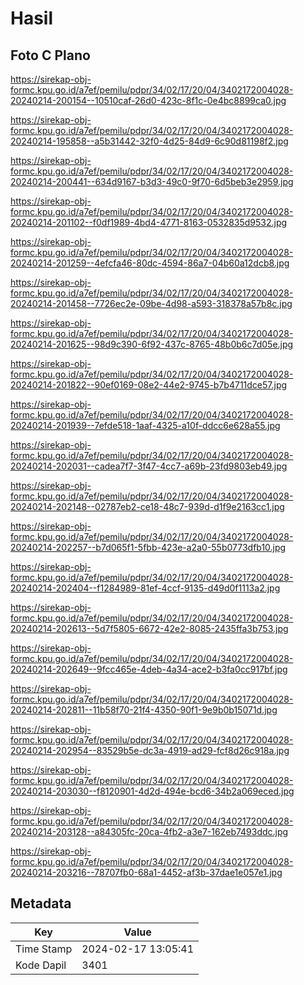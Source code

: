 # Hasil

## Foto C Plano

https://sirekap-obj-formc.kpu.go.id/a7ef/pemilu/pdpr/34/02/17/20/04/3402172004028-20240214-200154--10510caf-26d0-423c-8f1c-0e4bc8899ca0.jpg

https://sirekap-obj-formc.kpu.go.id/a7ef/pemilu/pdpr/34/02/17/20/04/3402172004028-20240214-195858--a5b31442-32f0-4d25-84d9-6c90d81198f2.jpg

https://sirekap-obj-formc.kpu.go.id/a7ef/pemilu/pdpr/34/02/17/20/04/3402172004028-20240214-200441--634d9167-b3d3-49c0-9f70-6d5beb3e2959.jpg

https://sirekap-obj-formc.kpu.go.id/a7ef/pemilu/pdpr/34/02/17/20/04/3402172004028-20240214-201102--f0df1989-4bd4-4771-8163-0532835d9532.jpg

https://sirekap-obj-formc.kpu.go.id/a7ef/pemilu/pdpr/34/02/17/20/04/3402172004028-20240214-201259--4efcfa46-80dc-4594-86a7-04b60a12dcb8.jpg

https://sirekap-obj-formc.kpu.go.id/a7ef/pemilu/pdpr/34/02/17/20/04/3402172004028-20240214-201458--7726ec2e-09be-4d98-a593-318378a57b8c.jpg

https://sirekap-obj-formc.kpu.go.id/a7ef/pemilu/pdpr/34/02/17/20/04/3402172004028-20240214-201625--98d9c390-6f92-437c-8765-48b0b6c7d05e.jpg

https://sirekap-obj-formc.kpu.go.id/a7ef/pemilu/pdpr/34/02/17/20/04/3402172004028-20240214-201822--90ef0169-08e2-44e2-9745-b7b4711dce57.jpg

https://sirekap-obj-formc.kpu.go.id/a7ef/pemilu/pdpr/34/02/17/20/04/3402172004028-20240214-201939--7efde518-1aaf-4325-a10f-ddcc6e628a55.jpg

https://sirekap-obj-formc.kpu.go.id/a7ef/pemilu/pdpr/34/02/17/20/04/3402172004028-20240214-202031--cadea7f7-3f47-4cc7-a69b-23fd9803eb49.jpg

https://sirekap-obj-formc.kpu.go.id/a7ef/pemilu/pdpr/34/02/17/20/04/3402172004028-20240214-202148--02787eb2-ce18-48c7-939d-d1f9e2163cc1.jpg

https://sirekap-obj-formc.kpu.go.id/a7ef/pemilu/pdpr/34/02/17/20/04/3402172004028-20240214-202257--b7d065f1-5fbb-423e-a2a0-55b0773dfb10.jpg

https://sirekap-obj-formc.kpu.go.id/a7ef/pemilu/pdpr/34/02/17/20/04/3402172004028-20240214-202404--f1284989-81ef-4ccf-9135-d49d0f1113a2.jpg

https://sirekap-obj-formc.kpu.go.id/a7ef/pemilu/pdpr/34/02/17/20/04/3402172004028-20240214-202613--5d7f5805-6672-42e2-8085-2435ffa3b753.jpg

https://sirekap-obj-formc.kpu.go.id/a7ef/pemilu/pdpr/34/02/17/20/04/3402172004028-20240214-202649--9fcc465e-4deb-4a34-ace2-b3fa0cc917bf.jpg

https://sirekap-obj-formc.kpu.go.id/a7ef/pemilu/pdpr/34/02/17/20/04/3402172004028-20240214-202811--11b58f70-21f4-4350-90f1-9e9b0b15071d.jpg

https://sirekap-obj-formc.kpu.go.id/a7ef/pemilu/pdpr/34/02/17/20/04/3402172004028-20240214-202954--83529b5e-dc3a-4919-ad29-fcf8d26c918a.jpg

https://sirekap-obj-formc.kpu.go.id/a7ef/pemilu/pdpr/34/02/17/20/04/3402172004028-20240214-203030--f8120901-4d2d-494e-bcd6-34b2a069eced.jpg

https://sirekap-obj-formc.kpu.go.id/a7ef/pemilu/pdpr/34/02/17/20/04/3402172004028-20240214-203128--a84305fc-20ca-4fb2-a3e7-162eb7493ddc.jpg

https://sirekap-obj-formc.kpu.go.id/a7ef/pemilu/pdpr/34/02/17/20/04/3402172004028-20240214-203216--78707fb0-68a1-4452-af3b-37dae1e057e1.jpg


## Metadata

| Key        | Value               |
| ---------- | ------------------- |
| Time Stamp | 2024-02-17 13:05:41 |
| Kode Dapil | 3401                |



